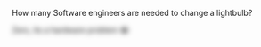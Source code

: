 How many Software engineers are needed to change a lightbulb?

 <p id="blurredText" style="filter: blur(5px);" onclick="const blurredText = document.getElementById('blurredText');
    blurredText.style.filter = blurredText.style.filter === 'blur(5px)' ? 'none' : 'blur(5px)';">
    Zero, its a hardware problem 😂
 </p>